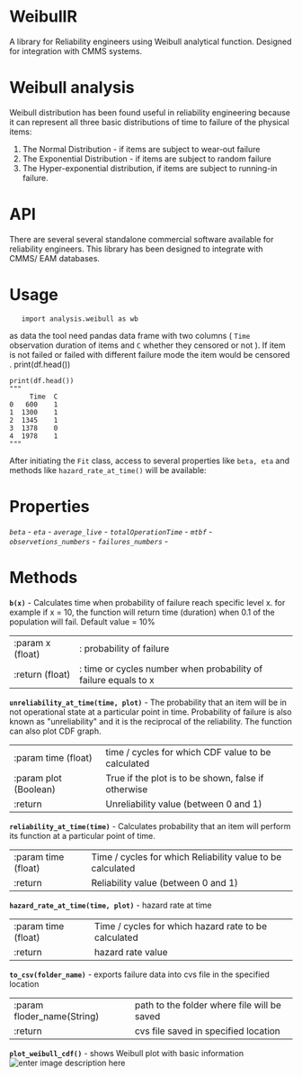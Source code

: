 # WeibullR 
A library for Reliability engineers using Weibull analytical function. Designed for integration with CMMS systems.

# Weibull analysis
Weibull distribution has been found useful in reliability engineering because it can represent all three basic distributions of time to failure of the physical items: 

 1. The Normal Distribution - if items are subject to wear-out failure
 2. The Exponential Distribution - if items are subject to random failure
 3. The Hyper-exponential distribution, if items are subject to running-in failure.

# API 
There are several several standalone commercial software available for  reliability engineers. This library has been designed to integrate with CMMS/ EAM databases. 

# Usage
       import analysis.weibull as wb

as data the tool need pandas data frame with two columns ( `Time` observation duration of items and  `C` whether they censored or not ). If item is not failed or failed with different failure mode the item would be censored . 
print(df.head())

    print(df.head())
    """
         Time  C    
    0   600    1  
    1  1300    1  
    2  1345    1  
    3  1378    0  
    4  1978    1 
    """
After initiating the `Fit` class, access to several properties like `beta, eta` and methods like `hazard_rate_at_time()` will be available:   
# Properties

*`beta`* - 
*`eta`* - 
*`average_live`* - 
*`totalOperationTime`* - 
*`mtbf`* -
*`observetions_numbers`* - 
*`failures_numbers`* - 

# Methods

**`b(x)`** - Calculates time when probability of failure reach specific level x. for example if x = 10, the function will return time (duration) when 0.1 of the population will fail. Default value = 10%

|  |  |
|--|--|
| :param x (float) | : probability of failure |
| :return (float) | : time or cycles number when probability of failure equals to x |


**`unreliability_at_time(time, plot)`** - The probability that an item will be in not operational state at a particular point in time. Probability of failure is also known as "unreliability" and it is the reciprocal of the reliability. The function can also plot CDF graph.

|  |  |
|--|--|
| :param time (float) | time / cycles for which CDF value to be calculated |
| :param plot (Boolean) | True if the plot is to be shown, false if otherwise |
| :return | Unreliability value (between 0 and 1) |


**`reliability_at_time(time)`** - Calculates probability that an item will perform its function at a particular point of time.

|  |  |
|--|--|
| :param time (float) | Time / cycles for which Reliability value to be calculated |
| :return | Reliability value (between 0 and 1) |


**`hazard_rate_at_time(time, plot)`** - hazard rate at time

|  |  |
|--|--|
| :param time (float) | Time / cycles for which hazard rate to be calculated |
| :return | hazard rate value |


**`to_csv(folder_name)`** - exports failure data into cvs file in the specified location

|  |  |
|--|--|
| :param floder_name(String) | path to the folder where file will be saved |
| :return | cvs file saved in specified location |


**`plot_weibull_cdf()`** - shows Weibull plot  with basic information
![enter image description here](https://github.com/RustamUzb/weibullR/blob/master/images/Figure_3.png)
